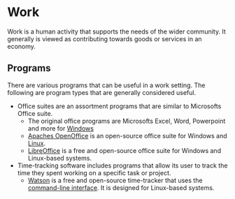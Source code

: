 # Work

Work is a human activity that supports the needs of the wider community.
It generally is viewed as contributing towards goods or services in an economy.

## Programs

There are various programs that can be useful in a work setting.
The following are program types that are generally considered useful.

- Office suites are an assortment programs that are similar to Microsofts Office suite.
  - The original office programs are Microsofts Excel, Word, Powerpoint and more for
    [Windows](/wiki/windows.md)
  - [Apaches OpenOffice](https://www.openoffice.org/) is an open-source office suite for Windows
    and [Linux](/wiki/linux.md).
  - [LibreOffice](https://libreoffice.org/) is a free and open-source office suite for Windows and
    Linux-based systems.
- Time-tracking software includes programs that allow its user to track the time they spent working
  on a specific task or project.
  - [Watson](/wiki/linux/watson.md) is a free and open-source time-tracker that uses
    the [command-line interface](/wiki/linux/shell.md).
    It is designed for Linux-based systems.
